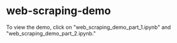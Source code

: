 # web-scraping-demo

To view the demo, click on "web_scraping_demo_part_1.ipynb" and "web_scraping_demo_part_2.ipynb."
